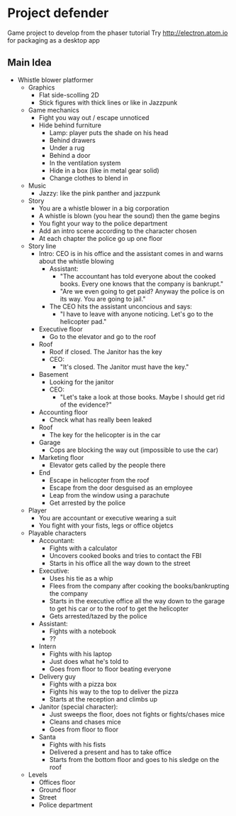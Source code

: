 Project defender
================

Game project to develop from the phaser tutorial
Try http://electron.atom.io for packaging as a desktop app

Main Idea
---------
* Whistle blower platformer
	* Graphics
		* Flat side-scolling 2D
		* Stick figures with thick lines or like in Jazzpunk
	* Game mechanics
		* Fight you way out / escape unnoticed
		* Hide behind furniture
			* Lamp: player puts the shade on his head
			* Behind drawers
			* Under a rug
			* Behind a door
			* In the ventilation system
			* Hide in a box (like in metal gear solid)
			* Change clothes to blend in
	* Music
		* Jazzy: like the pink panther and jazzpunk
	* Story	
		* You are a whistle blower in a big corporation
		* A whistle is blown (you hear the sound) then the game begins
		* You fight your way to the police department
		* Add an intro scene according to the character chosen
		* At each chapter the police go up one floor
	* Story line
		* Intro: CEO is in his office and the assistant comes in and warns about the whistle blowing
			* Assistant: 
				* "The accountant has told everyone about the cooked books. Every one knows that the company is bankrupt." 
				* "Are we even going to get paid? Anyway the police is on its way. You are going to jail."
			* The CEO hits the assistant unconcious and says:
				* "I have to leave with anyone noticing. Let's go to the helicopter pad."
		* Executive floor
			* Go to the elevator and go to the roof
		* Roof
			* Roof if closed. The Janitor has the key
			* CEO:
				* "It's closed. The Janitor must have the key."
		* Basement
			* Looking for the janitor
			* CEO:
				* "Let's take a look at those books. Maybe I should get rid of the evidence?"
		* Accounting floor
			* Check what has really been leaked
		* Roof
			* The key for the helicopter is in the car
		* Garage
			* Cops are blocking the way out (impossible to use the car)
		* Marketing floor
			* Elevator gets called by the people there
		* End
			* Escape in helicopter from the roof
			* Escape from the door desguised as an employee
			* Leap from the window using a parachute
			* Get arrested by the police 
	* Player
		* You are accountant or executive wearing a suit
		* You fight with your fists, legs or office objetcs
	* Playable characters
		* Accountant: 
			* Fights with a calculator 
			* Uncovers cooked books and tries to contact the FBI
			* Starts in his office all the way down to the street
		* Executive: 
			* Uses his tie as a whip
			* Flees from the company after cooking the books/bankrupting the company
			* Starts in the executive office all the way down to the garage to get his car or to the roof to get the helicopter
			* Gets arrested/tazed by the police
		* Assistant: 
			* Fights with a notebook
			* ??
		* Intern
			* Fights with his laptop
			* Just does what he's told to
			* Goes from floor to floor beating everyone
		* Delivery guy
			* Fights with a pizza box
			* Fights his way to the top to deliver the pizza
			* Starts at the reception and climbs up
		* Janitor (special character): 
			* Just sweeps the floor, does not fights or fights/chases mice
			* Cleans and chases mice
			* Goes from floor to floor
		* Santa
			* Fights with his fists
			* Delivered a present and has to take office
			* Starts from the bottom floor and goes to his sledge on the roof
	* Levels
		* Offices floor
		* Ground floor
		* Street
		* Police department
